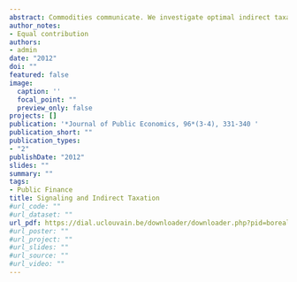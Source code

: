 ```yaml
---
abstract: Commodities communicate. We investigate optimal indirect taxation when both the intrinsic qualities of goods and signaling motivate consumption choices. Optimal indirect taxes are introduced into a monotonic signaling game. We provide sufficient conditions for the uniqueness of the D1 sequential equilibrium strate- gies. In the case of pure costly signaling, signaling goods can in equilibrium be taxed without burden. When commodities serve both intrinsic consumption and signaling, optimal taxes are characterized by a Ramsey rule, which deals with distortions resulting from signaling.
author_notes:
- Equal contribution
authors:
- admin
date: "2012"
doi: ""
featured: false
image:
  caption: ''
  focal_point: ""
  preview_only: false
projects: []
publication: '*Journal of Public Economics, 96*(3-4), 331-340 '
publication_short: ""
publication_types:
- "2"
publishDate: "2012"
slides: ""
summary: ""
tags:
- Public Finance
title: Signaling and Indirect Taxation
#url_code: ""
#url_dataset: ""
url_pdf: https://dial.uclouvain.be/downloader/downloader.php?pid=boreal%3A108608&datastream=PDF_01&disclaimer=f13067c8873a4a668ffd508a35f1d770ed921a04e669738702b0a076c512f8a0
#url_poster: ""
#url_project: ""
#url_slides: ""
#url_source: ""
#url_video: ""
---
```


